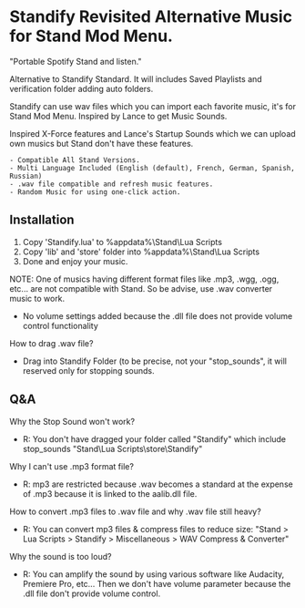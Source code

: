 # Standify Revisited Alternative Music for Stand Mod Menu.

"Portable Spotify Stand and listen."

Alternative to Standify Standard. It will includes Saved Playlists and verification folder adding auto folders.

Standify can use wav files which you can import each favorite music, it's for Stand Mod Menu. Inspired by Lance to get Music Sounds.

Inspired X-Force features and Lance's Startup Sounds which we can upload own musics but Stand don't have these features.

```
- Compatible All Stand Versions.
- Multi Language Included (English (default), French, German, Spanish, Russian)
- .wav file compatible and refresh music features.
- Random Music for using one-click action.
```

Installation
--------------------

1. Copy 'Standify.lua' to %appdata%\Stand\Lua Scripts
2. Copy 'lib' and 'store' folder into %appdata%\Stand\Lua Scripts
3. Done and enjoy your music.

NOTE: One of musics having different format files like .mp3, .wgg, .ogg, etc... are not compatible with Stand. So be advise, use .wav converter music to work.
- No volume settings added because the .dll file does not provide volume control functionality

How to drag .wav file?
- Drag into Standify Folder (to be precise, not your "stop_sounds", it will reserved only for stopping sounds.

Q&A
---

Why the Stop Sound won't work?
- R: You don't have dragged your folder called "Standify" which include stop_sounds "Stand\Lua Scripts\store\Standify"

Why I can't use .mp3 format file?
- R: mp3 are restricted because .wav becomes a standard at the expense of .mp3 because it is linked to the aalib.dll file.

How to convert .mp3 files to .wav file and why .wav file still heavy?
- R: You can convert mp3 files & compress files to reduce size: "Stand > Lua Scripts > Standify > Miscellaneous > WAV Compress & Converter"

Why the sound is too loud?
- R: You can amplify the sound by using various software like Audacity, Premiere Pro, etc... Then we don't have volume parameter because the .dll file don't provide volume control.

